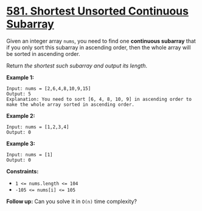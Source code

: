 # [581. Shortest Unsorted Continuous Subarray](https://leetcode.com/problems/shortest-unsorted-continuous-subarray/)

Given an integer array `nums`, you need to find one **continuous subarray** that if you only sort this subarray in ascending order, then the whole array will be sorted in ascending order.

Return *the shortest such subarray and output its length*.

 

**Example 1:**

```
Input: nums = [2,6,4,8,10,9,15]
Output: 5
Explanation: You need to sort [6, 4, 8, 10, 9] in ascending order to make the whole array sorted in ascending order.
```

**Example 2:**

```
Input: nums = [1,2,3,4]
Output: 0
```

**Example 3:**

```
Input: nums = [1]
Output: 0
```

 

**Constraints:**

- `1 <= nums.length <= 104`
- `-105 <= nums[i] <= 105`

 

**Follow up:** Can you solve it in `O(n)` time complexity?